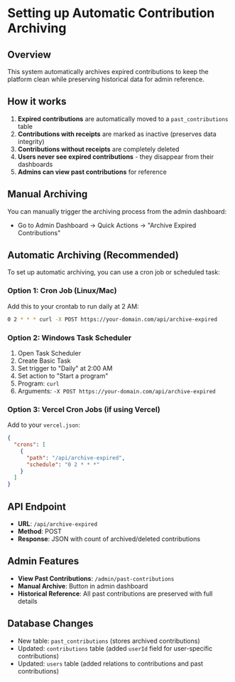 # Setting up Automatic Contribution Archiving

## Overview
This system automatically archives expired contributions to keep the platform clean while preserving historical data for admin reference.

## How it works
1. **Expired contributions** are automatically moved to a `past_contributions` table
2. **Contributions with receipts** are marked as inactive (preserves data integrity)
3. **Contributions without receipts** are completely deleted
4. **Users never see expired contributions** - they disappear from their dashboards
5. **Admins can view past contributions** for reference

## Manual Archiving
You can manually trigger the archiving process from the admin dashboard:
- Go to Admin Dashboard → Quick Actions → "Archive Expired Contributions"

## Automatic Archiving (Recommended)
To set up automatic archiving, you can use a cron job or scheduled task:

### Option 1: Cron Job (Linux/Mac)
Add this to your crontab to run daily at 2 AM:
```bash
0 2 * * * curl -X POST https://your-domain.com/api/archive-expired
```

### Option 2: Windows Task Scheduler
1. Open Task Scheduler
2. Create Basic Task
3. Set trigger to "Daily" at 2:00 AM
4. Set action to "Start a program"
5. Program: `curl`
6. Arguments: `-X POST https://your-domain.com/api/archive-expired`

### Option 3: Vercel Cron Jobs (if using Vercel)
Add to your `vercel.json`:
```json
{
  "crons": [
    {
      "path": "/api/archive-expired",
      "schedule": "0 2 * * *"
    }
  ]
}
```

## API Endpoint
- **URL**: `/api/archive-expired`
- **Method**: POST
- **Response**: JSON with count of archived/deleted contributions

## Admin Features
- **View Past Contributions**: `/admin/past-contributions`
- **Manual Archive**: Button in admin dashboard
- **Historical Reference**: All past contributions are preserved with full details

## Database Changes
- New table: `past_contributions` (stores archived contributions)
- Updated: `contributions` table (added `userId` field for user-specific contributions)
- Updated: `users` table (added relations to contributions and past contributions)



